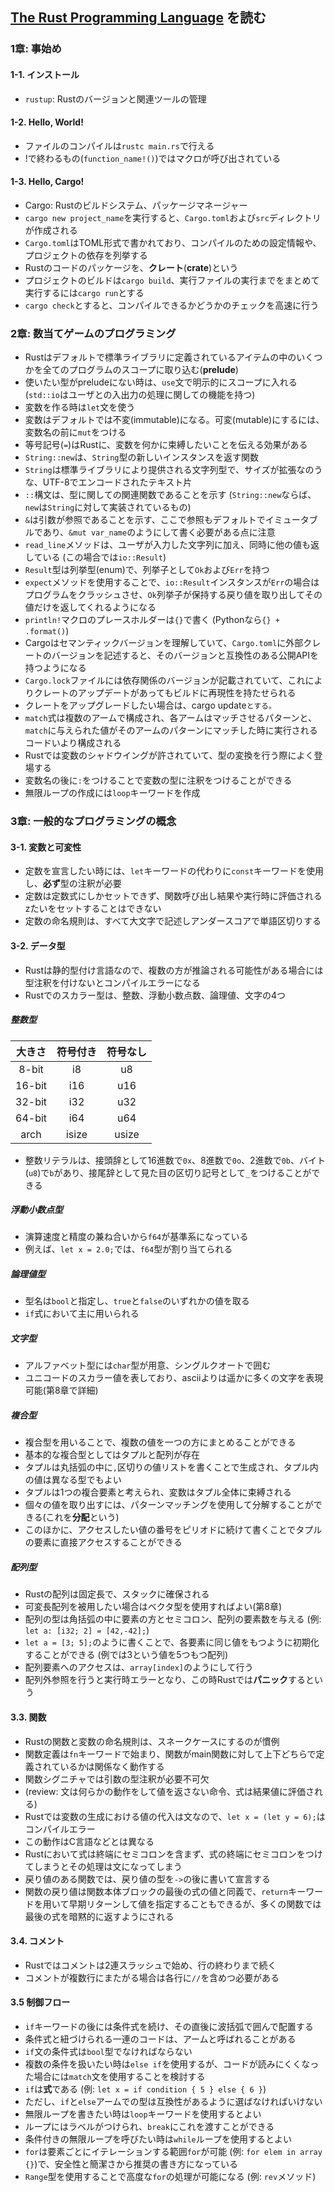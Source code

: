 ## [The Rust Programming Language](https://doc.rust-jp.rs/book-ja/) を読む

### 1章: 事始め
#### 1-1. インストール
- `rustup`: Rustのバージョンと関連ツールの管理
#### 1-2. Hello, World!
- ファイルのコンパイルは`rustc main.rs`で行える
- !で終わるもの(`function_name!()`)ではマクロが呼び出されている
#### 1-3. Hello, Cargo!
- Cargo: Rustのビルドシステム、パッケージマネージャー
- `cargo new project_name`を実行すると、`Cargo.toml`および`src`ディレクトリが作成される
- `Cargo.toml`はTOML形式で書かれており、コンパイルのための設定情報や、プロジェクトの依存を列挙する
- Rustのコードのパッケージを、**クレート**(**crate**)という
- プロジェクトのビルドは`cargo build`、実行ファイルの実行までをまとめて実行するには`cargo run`とする
- `cargo check`とすると、コンパイルできるかどうかのチェックを高速に行う

### 2章: 数当てゲームのプログラミング
- Rustはデフォルトで標準ライブラリに定義されているアイテムの中のいくつかを全てのプログラムのスコープに取り込む(**prelude**)
- 使いたい型がpreludeにない時は、`use`文で明示的にスコープに入れる (`std::io`はユーザとの入出力の処理に関しての機能を持つ)
- 変数を作る時は`let`文を使う
- 変数はデフォルトでは不変(immutable)になる。可変(mutable)にするには、変数名の前に`mut`をつける
- 等号記号(`=`)はRustに、変数を何かに束縛したいことを伝える効果がある
- `String::new`は、`String`型の新しいインスタンスを返す関数
- `String`は標準ライブラリにより提供される文字列型で、サイズが拡張なのうな、UTF-8でエンコードされたテキスト片
- `::`構文は、型に関しての関連関数であることを示す (`String::new`ならば、`new`は`String`に対して実装されているもの)
- `&`は引数が参照であることを示す、ここで参照もデフォルトでイミュータブルであり、`&mut var_name`のようにして書く必要がある点に注意
- `read_line`メソッドは、ユーザが入力した文字列に加え、同時に他の値も返している (この場合では`io::Result`)
- `Result`型は列挙型(enum)で、列挙子として`Ok`および`Err`を持つ
- `expect`メソッドを使用することで、`io::Result`インスタンスが`Err`の場合はプログラムをクラッシュさせ、`Ok`列挙子が保持する戻り値を取り出してその値だけを返してくれるようになる
- `println!`マクロのプレースホルダーは`{}`で書く (Pythonなら`{} + .format()`)
- Cargoはセマンティックバージョンを理解していて、`Cargo.toml`に外部クレートのバージョンを記述すると、そのバージョンと互換性のある公開APIを持つようになる
- `Cargo.lock`ファイルには依存関係のバージョンが記載されていて、これによりクレートのアップデートがあってもビルドに再現性を持たせられる
- クレートをアップグレードしたい場合は、cargo update`とする。`
- `match`式は複数のアームで構成され、各アームはマッチさせるパターンと、`match`に与えられた値がそのアームのパターンにマッチした時に実行されるコードいより構成される
- Rustでは変数のシャドウイングが許されていて、型の変換を行う際によく登場する
- 変数名の後に`:`をつけることで変数の型に注釈をつけることができる
- 無限ループの作成には`loop`キーワードを作成

### 3章: 一般的なプログラミングの概念
#### 3-1. 変数と可変性
- 定数を宣言したい時には、`let`キーワードの代わりに`const`キーワードを使用し、**必ず**型の注釈が必要
- 定数は定数式にしかセットできず、関数呼び出し結果や実行時に評価されるzたいをセットすることはできない
- 定数の命名規則は、すべて大文字で記述しアンダースコアで単語区切りする

#### 3-2. データ型
- Rustは静的型付け言語なので、複数の方が推論される可能性がある場合には型注釈を付けないとコンパイルエラーになる
- Rustでのスカラー型は、整数、浮動小数点数、論理値、文字の4つ
##### 整数型
| 大きさ | 符号付き | 符号なし |
|:----------:|:-----------:|:------------:|
| 8-bit      | i8          | u8           |
| 16-bit     | i16         | u16          |
| 32-bit     | i32         | u32          |
| 64-bit     | i64         | u64          |
| arch       | isize       | usize        |

- 整数リテラルは、接頭辞として16進数で`0x`、8進数で`0o`、2進数で`0b`、バイト(`u8`)で`b`があり、接尾辞として見た目の区切り記号として`_`をつけることができる

##### 浮動小数点型
- 演算速度と精度の兼ね合いから`f64`が基準系になっている
- 例えば、`let x = 2.0;`では、`f64`型が割り当てられる

##### 論理値型
- 型名は`bool`と指定し、`true`と`false`のいずれかの値を取る
- `if`式において主に用いられる

##### 文字型
- アルファベット型には`char`型が用意、シングルクオートで囲む
- ユニコードのスカラー値を表しており、asciiよりは遥かに多くの文字を表現可能(第8章で詳細)

##### 複合型
- 複合型を用いることで、複数の値を一つの方にまとめることができる
- 基本的な複合型としてはタプルと配列が存在
- タプルは丸括弧の中に`,`区切りの値リストを書くことで生成され、タプル内の値は異なる型でもよい
- タプルは1つの複合要素と考えられ、変数はタプル全体に束縛される
- 個々の値を取り出すには、パターンマッチングを使用して分解することができる(これを**分配**という)
- このほかに、アクセスしたい値の番号をピリオドに続けて書くことでタプルの要素に直接アクセスすることができる

##### 配列型
- Rustの配列は固定長で、スタックに確保される
- 可変長配列を被用したい場合はベクタ型を使用すればよい(第8章)
- 配列の型は角括弧の中に要素の方とセミコロン、配列の要素数を与える (例: `let a: [i32; 2] = [42,-42];`)
- `let a = [3; 5];`のように書くことで、各要素に同じ値をもつように初期化することができる (例では3という値を5つもつ配列)
- 配列要素へのアクセスは、`array[index]`のようにして行う
- 配列外参照を行うと実行時エラーとなり、この時Rustでは**パニック**するという

#### 3.3. 関数
- Rustの関数と変数の命名規則は、スネークケースにするのが慣例
- 関数定義は`fn`キーワードで始まり、関数がmain関数に対して上下どちらで定義されているかは関係なく動作する
- 関数シグニチャでは引数の型注釈が必要不可欠
- (review: 文は何らかの動作をして値を返さない命令、式は結果値に評価される)
- Rustでは変数の生成における値の代入は文なので、`let x = (let y = 6);`はコンパイルエラー
- この動作はC言語などとは異なる
- Rustにおいて式は終端にセミコロンを含まず、式の終端にセミコロンをつけてしまうとその処理は文になってしまう
- 戻り値のある関数では、戻り値の型を`->`の後に書いて宣言する
- 関数の戻り値は関数本体ブロックの最後の式の値と同義で、`return`キーワードを用いて早期リターンして値を指定することもできるが、多くの関数では最後の式を暗黙的に返すようにされる

#### 3.4. コメント
- Rustではコメントは2連スラッシュで始め、行の終わりまで続く
- コメントが複数行にまたがる場合は各行に`//`を含めつ必要がある

#### 3.5 制御フロー
- `if`キーワードの後には条件式を続け、その直後に波括弧で囲んで配置する
- 条件式と紐づけられる一連のコードは、アームと呼ばれることがある
- `if`文の条件式は`bool`型でなければならない
- 複数の条件を扱いたい時は`else if`を使用するが、コードが読みにくくなった場合には`match`文を使用することを検討する
- `if`は**式**である (例: `let x = if condition { 5 } else { 6 }`)
- ただし、`if`と`else`アームでの型は互換性があるように選ばなければいけない
- 無限ループを書きたい時は`loop`キーワードを使用するとよい
- ループにはラベルがつけられ、`break`にこれを渡すことができる
- 条件付きの無限ループを呼びたい時は`while`ループを使用するとよい
- `for`は要素ごとにイテレーションする範囲`for`が可能 (例: `for elem in array {}`)で、安全性と簡潔さから推奨の書き方になっている
- `Range`型を使用することで高度な`for`の処理が可能になる (例: `rev`メソッド)
